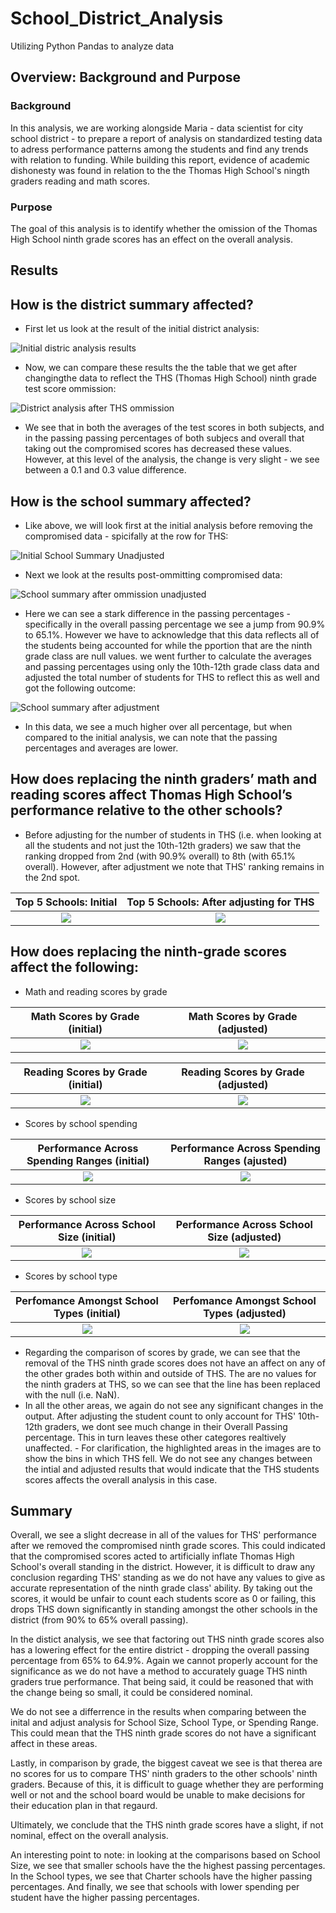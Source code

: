# School_District_Analysis
Utilizing Python Pandas to analyze data
## Overview: Background and Purpose
### Background
In this analysis, we are working alongside Maria - data scientist for city school district - to prepare a report of analysis on standardized testing data to adress performance patterns among the students and find any trends with relation to funding. While building this report, evidence of academic dishonesty was found in relation to the the Thomas High School's ningth graders reading and math scores.
### Purpose
The goal of this analysis is to identify whether the omission of the Thomas High School ninth grade scores has an effect on the overall analysis. 

## Results
How is the district summary affected?
---
- First let us look at the result of the initial district analysis:

![Initial distric analysis results](https://github.com/chichi-ugo/School_District_Analysis/blob/main/Resources/images/district_analysis_df_init.PNG?raw=true)
  
- Now, we can compare these results the the table that we get after changingthe data to reflect the THS (Thomas High School) ninth grade test score ommission:
  
![District analysis after THS ommission](https://github.com/chichi-ugo/School_District_Analysis/blob/main/Resources/images/district_analysis_df_post.PNG?raw=true)

- We see that in both the averages of the test scores in both subjects, and in the passing passing percentages of both subjecs and overall that taking out the compromised scores has decreased these values. However, at this level of the analysis, the change is very slight - we see between a 0.1 and 0.3 value difference. 
   
How is the school summary affected?
-
- Like above, we will look first at the initial analysis before removing the compromised data - spicifally at the row for THS:

![Initial School Summary Unadjusted](https://github.com/chichi-ugo/School_District_Analysis/blob/main/Resources/images/school_analysis_df_init.PNG?raw=true)

- Next we look at the results post-ommitting compromised data:

![School summary after ommission unadjusted](https://github.com/chichi-ugo/School_District_Analysis/blob/main/Resources/images/school_analysis_df_unadjusted.PNG?raw=true)

- Here we can see a stark difference in the passing percentages - specifically in the overall passing percentage we see a jump from 90.9% to 65.1%. However we have to acknowledge that this data reflects all of the students being accounted for while the pportion that are the ninth grade class are null values. we went further to calculate the averages and passing percentages using only the 10th-12th grade class data and adjusted the total number of students for THS to reflect this as well and got the following outcome:

![School summary after adjustment](https://github.com/chichi-ugo/School_District_Analysis/blob/main/Resources/images/school_analysis_df_post.PNG?raw=true)

- In this data, we see a much higher over all percentage, but when compared to the initial analysis, we can note that the passing percentages and averages are lower.
  
How does replacing the ninth graders’ math and reading scores affect Thomas High School’s performance relative to the other schools?
-
- Before adjusting for the number of students in THS (i.e. when looking at all the students and not just the 10th-12th graders) we saw that the ranking dropped from 2nd (with 90.9% overall) to 8th (with 65.1% overall). However, after adjustment we note that THS' ranking remains in the 2nd spot.

Top 5 Schools: Initial     |  Top 5 Schools: After adjusting for THS 
:-------------------------:|:---------------------------------------:
![](https://github.com/chichi-ugo/School_District_Analysis/blob/main/Resources/images/top_schools_init.PNG?raw=true) | ![](https://github.com/chichi-ugo/School_District_Analysis/blob/main/Resources/images/top_schools_post.PNG?raw=true)

How does replacing the ninth-grade scores affect the following:
-
  - Math and reading scores by grade

Math Scores by Grade (initial) | Math Scores by Grade (adjusted)
:-----------------------------:|:--------------------------------:
![](https://github.com/chichi-ugo/School_District_Analysis/blob/main/Resources/images/math_scores_grade_init.PNG?raw=true) | ![](https://github.com/chichi-ugo/School_District_Analysis/blob/main/Resources/images/math_scores_grade_post.PNG?raw=true)

Reading Scores by Grade (initial) | Reading Scores by Grade (adjusted)
:-----------------------------:|:--------------------------------:
![](https://github.com/chichi-ugo/School_District_Analysis/blob/main/Resources/images/reading_scores_grade_init.PNG?raw=true) | ![](https://github.com/chichi-ugo/School_District_Analysis/blob/main/Resources/images/reading_scores_grade_post.PNG?raw=true)

  - Scores by school spending

Performance Across Spending Ranges (initial)    |   Performance Across Spending Ranges (ajusted)
:----------------------------------------------:|:-----------------------------------------------:
![](https://github.com/chichi-ugo/School_District_Analysis/blob/main/Resources/images/spending_init.PNG?raw=true) | ![](https://github.com/chichi-ugo/School_District_Analysis/blob/main/Resources/images/spending_post.PNG?raw=true)


  - Scores by school size
 
 Performance Across School Size (initial)       |      Performance Across School Size (adjusted)
 :---------------------------------------------:|:------------------------------------------------:
 ![](https://github.com/chichi-ugo/School_District_Analysis/blob/main/Resources/images/size_init.PNG?raw=true) | ![](https://github.com/chichi-ugo/School_District_Analysis/blob/main/Resources/images/size_post.PNG?raw=true)
 
 
  - Scores by school type


  Perfomance Amongst School Types (initial)      |      Perfomance Amongst School Types (adjusted)
  :---------------------------------------------:|:-----------------------------------------------:
  ![](https://github.com/chichi-ugo/School_District_Analysis/blob/main/Resources/images/type_init.PNG?raw=true) | ![](https://github.com/chichi-ugo/School_District_Analysis/blob/main/Resources/images/type_post.PNG?raw=true)
  
   - Regarding the comparison of scores by grade, we can see that the removal of the THS ninth grade scores does not have an affect on any of the other grades both within and outside of THS. The are no values for the ninth graders at THS, so we can see that the line has been replaced with the null (i.e. NaN).
   - In all the other areas, we again do not see any significant changes in the output. After adjusting the student count to only account for THS' 10th-12th graders, we dont see much change in their Overall Passing percentage. This in turn leaves these other categores realtively unaffected. 
    - For clarification, the highlighted areas in the images are to show the bins in which THS fell. We do not see any changes between the intial and adjusted results that would indicate that the THS students scores affects the overall analysis in this case.

## Summary
Overall, we see a slight decrease in all of the values for THS' performance after we removed the compromised ninth grade scores. This could indicated that the compromised scores acted to artificially inflate Thomas High School's overall standing in the district. However, it is difficult to draw any conclusion regarding THS' standing as we do not have any values to give as accurate representation of the ninth grade class' ability. By taking out the scores, it would be unfair to count each students score as 0 or failing, this drops THS down significantly in standing amongst the other schools in the district (from 90% to 65% overall passing). 

In the distict analysis, we see that factoring out THS ninth grade scores also has a lowering effect for the entire district - dropping the overall passing percentage from 65% to 64.9%. Again we cannot properly account for the significance as we do not have a method to accurately guage THS ninth graders true performance. That being said, it could be reasoned that with the change being so small, it could be considered nominal.

We do not see a differrence in the results when comparing between the inital and adjust analysis for School Size, School Type, or Spending Range. This could mean that the THS ninth grade scores do not have a significant affect in these areas.

Lastly, in comparison by grade, the biggest caveat we see is that therea are no scores for us to compare THS' ninth graders to the other schools' ninth graders. Because of this, it is difficult to guage whether they are performing well or not and the school board would be unable to make decisions for their education plan in that regaurd.

Ultimately, we conclude that the THS ninth grade scores have a slight, if not nominal, effect on the overall analysis. 

An interesting point to note: in looking at the comparisons based on School Size, we see that smaller schools have the the highest passing percentages. In the School types, we see that Charter schools have the higher passing percentages. And finally, we see that schools with lower spending per student have the higher passing percentages.
